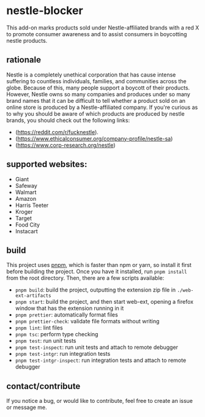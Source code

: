 # nestle-blocker

This add-on marks products sold under Nestle-affiliated brands with a red X to promote consumer awareness and to assist consumers in boycotting nestle products.

## rationale

Nestle is a completely unethical corporation that has cause intense suffering to countless individuals, families, and communities across the globe. Because of this, many people support a boycott of their products. However, Nestle owns so many companies and produces under so many brand names that it can be difficult to tell whether a product sold on an online store is produced by a Nestle-affiliated company.
If you're curious as to why you should be aware of which products are produced by nestle brands,
you should check out the following links:

- (https://reddit.com/r/fucknestle).
- (https://www.ethicalconsumer.org/company-profile/nestle-sa)
- (https://www.corp-research.org/nestle)

## supported websites:

- Giant
- Safeway
- Walmart
- Amazon
- Harris Teeter
- Kroger
- Target
- Food City
- Instacart

## build

This project uses [pnpm](https://pnpm.io/), which is faster than npm or yarn, so install it first before building the project. Once you have it installed, run `pnpm install` from the root directory. Then, there are a few scripts available:

- `pnpm build`: build the project, outputting the extension zip file in `./web-ext-artifacts`
- `pnpm start`: build the project, and then start web-ext, opening a firefox window that has the extension running in it
- `pnpm prettier`: automatically format files
- `pnpm prettier-check`: validate file formats without writing
- `pnpm lint`: lint files
- `pnpm tsc`: perform type checking
- `pnpm test`: run unit tests
- `pnpm test-inspect`: run unit tests and attach to remote debugger
- `pnpm test-intgr`: run integration tests
- `pnpm test-intgr-inspect`: run integration tests and attach to remote debugger

## contact/contribute

If you notice a bug, or would like to contribute, feel free to create an issue or message me.

